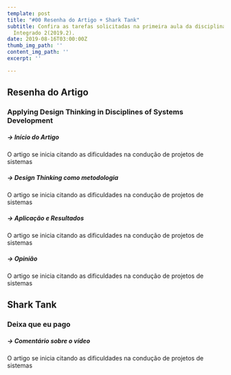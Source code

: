 ```yaml
---
template: post
title: "#00 Resenha do Artigo + Shark Tank"
subtitle: Confira as tarefas solicitadas na primeira aula da disciplina de Projeto
  Integrado 2(2019.2).
date: 2019-08-16T03:00:00Z
thumb_img_path: ''
content_img_path: ''
excerpt: ''

---
```

## Resenha do Artigo

### Applying Design Thinking in Disciplines of Systems Development

##### → _Início do Artigo_

O artigo se inicia citando as dificuldades na condução de projetos de sistemas

##### → _Design Thinking como metodologia_

O artigo se inicia citando as dificuldades na condução de projetos de sistemas

##### → _Aplicação e Resultados_

O artigo se inicia citando as dificuldades na condução de projetos de sistemas

##### → _Opinião_

O artigo se inicia citando as dificuldades na condução de projetos de sistemas

## Shark Tank

### Deixa que eu pago

##### → _Comentário sobre o vídeo_

O artigo se inicia citando as dificuldades na condução de projetos de sistemas